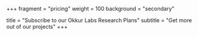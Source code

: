 +++
fragment = "pricing"
weight = 100
background = "secondary"

title = "Subscribe to our Okkur Labs Research Plans"
subtitle = "Get more out of our projects"
+++
